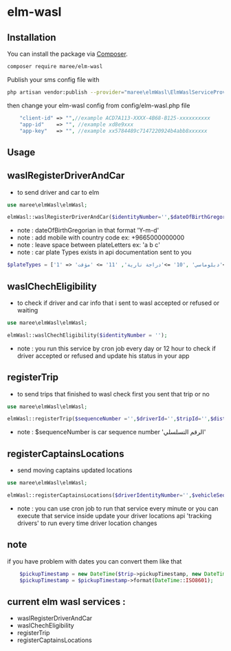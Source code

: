 # elm-wasl
## Installation

You can install the package via [Composer](https://getcomposer.org).

```bash
composer require maree/elm-wasl
```
Publish your sms config file with

```bash
php artisan vendor:publish --provider="maree\elmWasl\ElmWaslServiceProvider" --tag="elm-wasl"
```
then change your elm-wasl config from config/elm-wasl.php file
```php
    "client-id" => "",//example ACD7A113-XXXX-4B68-B125-xxxxxxxxxx
    "app-id"    => "", //example xd8e9xxx
    "app-key"   => "", //example xx5784489c7147220924b4abb8xxxxxx
```
## Usage

## waslRegisterDriverAndCar
- to send driver and car to elm
```php
use maree\elmWasl\elmWasl;

elmWasl::waslRegisterDriverAndCar($identityNumber='',$dateOfBirthGregorian='',$emailAddress='',$mobileNumber='',$sequenceNumber='',$plateLetters='',$plateNumbers='',$plateType='');

```

- note : dateOfBirthGregorian in that format 'Y-m-d'
- note : add mobile with country code ex: +9665000000000
- note : leave space between plateLetters ex: 'a b c'
- note : car plate Types exists in api documentation sent to you
```php
$plateTypes = ['1' => 'خصوصي' ,'2' => 'نقل عام' ,'3' => 'نقل خاص' ,'4' => 'حافلة صغيرة عامة', '5' => 'حافلة صغيرة خاصة', '6' => 'اجرة' ,'7' => 'معدات ثقيلة', '8' => 'تصدير' ,'9' =>'دبلوماسي' ,'10' =>'دراجة نارية', '11' => 'مؤقت'];
```

## waslChechEligibility
- to check if driver and car info that i sent to wasl accepted or refused or waiting
```php
use maree\elmWasl\elmWasl;

elmWasl::waslChechEligibility($identityNumber = '');

```
- note : you run this service by cron job every day or 12 hour to check if driver accepted or refused and update his status in your app


## registerTrip
- to send trips that finished to wasl check first you sent that trip or no 
```php
use maree\elmWasl\elmWasl;

elmWasl::registerTrip($sequenceNumber ='',$driverId='',$tripId='',$distanceInMeters=0,$durationInSeconds=0,$customerRating=0.0,$customerWaitingTimeInSeconds=0,$originCityNameInArabic='',$destinationCityNameInArabic='',$originLatitude=0.0,$originLongitude=0.0,$destinationLatitude=0.0,$destinationLongitude=0.0,$pickupTimestamp='',$dropoffTimestamp='',$startedWhen='',$tripCost=0.0);

```
- note : $sequenceNumber is car sequence number 'الرقم التسلسلي'


## registerCaptainsLocations
- send moving captains updated locations
```php
use maree\elmWasl\elmWasl;

elmWasl::registerCaptainsLocations($driverIdentityNumber='',$vehicleSequenceNumber='',$latitude=0.0,$longitude=0.0,$hasCustomer=true,$updatedWhen='');

```
- note : you can use cron job to run that service every minute or you can execute that service inside update your driver locations api 'tracking drivers' to run every time driver location changes

## note
if you have problem with dates you can convert them like that
```php 
    $pickupTimestamp = new DateTime($trip->pickupTimestamp, new DateTimeZone('Asia/Riyadh'));
    $pickupTimestamp = $pickupTimestamp->format(DateTime::ISO8601);
```

## current elm wasl services :
- waslRegisterDriverAndCar
- waslChechEligibility
- registerTrip
- registerCaptainsLocations








